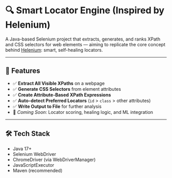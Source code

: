 # 🔍 Smart Locator Engine (Inspired by Helenium)

A Java-based Selenium project that extracts, generates, and ranks XPath and CSS selectors for web elements — aiming to replicate the core concept behind [Helenium](https://helenium.io/): smart, self-healing locators.

---    

## 🚀 Features

- ✅ **Extract All Visible XPaths** on a webpage
- ✅ **Generate CSS Selectors** from element attributes
- ✅ **Create Attribute-Based XPath Expressions**
- ✅ **Auto-detect Preferred Locators** (`id` > `class` > other attributes)
- ✅ **Write Output to File** for further analysis
- 🧠 *Coming Soon*: Locator scoring, healing logic, and ML integration

---

## 🛠️ Tech Stack

- Java 17+
- Selenium WebDriver
- ChromeDriver (via WebDriverManager)
- JavaScriptExecutor
- Maven (recommended)
